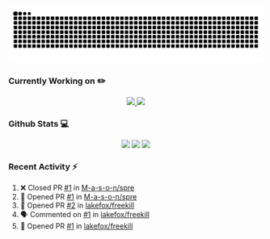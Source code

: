 <div align='center'>
  <img src='https://raw.githubusercontent.com/lakefox/lakefox/output/github-snake.svg' />
</div>

### Currently Working on :pencil2:
<div align='center'>
  <a href='https://github.com/lakefox/megaquery'>
    <img width='49.5%' src='https://github-readme-stats.vercel.app/api/pin/?username=lakefox&repo=megaquery' />
  </a>
  <a href='https://github.com/lakefox/p2p-network'>
    <img width='49.5%' src='https://github-readme-stats.vercel.app/api/pin/?username=lakefox&repo=p2p-network' />
  </a>
</div>

### Github Stats :computer:
<div align='center'>
  <img width='49.5%' src='https://github-readme-stats.vercel.app/api?username=lakefox&show_icons=true&hide_border=true' />
  <img width='49.5%' src='https://github-readme-streak-stats.herokuapp.com/?user=lakefox&hide_border=true' />
  <img width='99%'  src='https://activity-graph.herokuapp.com/graph?username=lakefox&theme=minimal&hide_border=true' />
</div>

### Recent Activity :zap:
<!--START_SECTION:activity-->
1. ❌ Closed PR [#1](https://github.com/M-a-s-o-n/spre/pull/1) in [M-a-s-o-n/spre](https://github.com/M-a-s-o-n/spre)
2. 💪 Opened PR [#1](https://github.com/M-a-s-o-n/spre/pull/1) in [M-a-s-o-n/spre](https://github.com/M-a-s-o-n/spre)
3. 💪 Opened PR [#2](https://github.com/lakefox/freekill/pull/2) in [lakefox/freekill](https://github.com/lakefox/freekill)
4. 🗣 Commented on [#1](https://github.com/lakefox/freekill/issues/1) in [lakefox/freekill](https://github.com/lakefox/freekill)
5. 💪 Opened PR [#1](https://github.com/lakefox/freekill/pull/1) in [lakefox/freekill](https://github.com/lakefox/freekill)
<!--END_SECTION:activity-->
